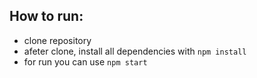## How to run:
    
- clone repository
- afeter clone, install all dependencies with `npm install`
- for run you can use `npm start`
